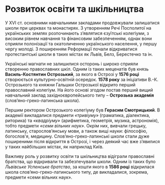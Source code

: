 # Розвиток освіти та шкільництва

У XVI ст. основними навчальними закладами продовжували залишатися школи при церквах та монастирях. З утворенням Речі Посполитої на українських землях розпочинають з’являтися єзуїтські колегіуми, з високим рівнем навчання та фінансовим забезпеченням, однак вони сприяли полонізації та окатоличенню українського населення, у першу чергу молоді. З поширенням Реформації почали відкриватися протестантські школи в таких містах як Львів, Белз, Берестечко та ін.

Українські магнати не залишилися осторонь і широко сприяли створенню православних шкіл. Одним із таких меценатів був князь **Василь-Костянтин Острозький**, за якого в Острозі у **1576 році** створюється культурно-освітній осередок. **1578 року** за ініціативи В.-К. Острозького та княжни Гальшки Острозької відкрито перший православний колегіум.  На його основі згодом постав перший вищий навчальний заклад західноєвропейського типу – **Острозька академія** (слов’яно-греко-латинська школа). 

Першим ректором Острозького колегіуму був **Герасим Смотрицький**. В академії викладалися предмети *«тривіуму»* (граматика, діалектика, риторика) та *«квадріуму»* (арифметика, геометрія, музика, астрономія), тобто предмети *«семи вільних наук»*. Окрім них, вивчали грецьку, латинську, старослов’янську мови, а також вищі науки: філософію, богослов'я, медицину. Слов’яно-греко-латинські школи стали дуже поширеними після відкриття в Острозі, і через деякий час вже з’явилися у таких найбільших містах, як наприклад Київ.

Важливу роль у розвитку освіти та шкільництва відіграли  православні братства, що відкривали та забезпечували школи. Одним із таких було *Львівське Успенське братство*, за кошти якого в **1586 році** відкрилася школа слов’яно-греко-латинського типу, де викладалися, зокрема, предмети «семи вільних наук».